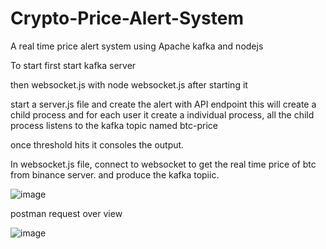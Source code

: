 # Crypto-Price-Alert-System
A real time price alert system using Apache kafka and nodejs

To start first start kafka server

then websocket.js with node websocket.js
after starting it 

start a server.js file and create the alert with API endpoint
this will create a child process and for each user it create a individual process, all the child process listens to the kafka topic named btc-price

once threshold hits it consoles the output.


In websocket.js file, connect to websocket to get the real time price of btc from binance server. and produce the kafka topiic.

![image](https://github.com/tirthsidhpura/Crypto-Price-Alert-System/assets/87744581/532dc6e9-0ac2-4be3-a9e0-91c5ef6c58e3)

postman request over view 

![image](https://github.com/tirthsidhpura/Crypto-Price-Alert-System/assets/87744581/89588ce0-91e8-4476-9425-d0e3affb105e)

